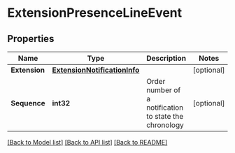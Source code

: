 # ExtensionPresenceLineEvent

## Properties
Name | Type | Description | Notes
------------ | ------------- | ------------- | -------------
**Extension** | [**ExtensionNotificationInfo**](ExtensionNotificationInfo.md) |  | [optional] 
**Sequence** | **int32** | Order number of a notification to state the chronology | [optional] 

[[Back to Model list]](../README.md#documentation-for-models) [[Back to API list]](../README.md#documentation-for-api-endpoints) [[Back to README]](../README.md)


